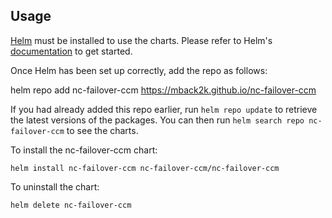## Usage

[Helm](https://helm.sh) must be installed to use the charts.  Please refer to
Helm's [documentation](https://helm.sh/docs) to get started.

Once Helm has been set up correctly, add the repo as follows:

  helm repo add nc-failover-ccm https://mback2k.github.io/nc-failover-ccm

If you had already added this repo earlier, run `helm repo update` to retrieve
the latest versions of the packages.  You can then run `helm search repo
nc-failover-ccm` to see the charts.

To install the nc-failover-ccm chart:

    helm install nc-failover-ccm nc-failover-ccm/nc-failover-ccm

To uninstall the chart:

    helm delete nc-failover-ccm
